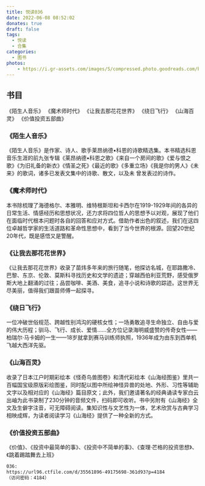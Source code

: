 ```yaml
---
title: 悦读036
date: 2022-06-08 08:52:02
donates: true
draft: false
tags:
  - 悦读
  - 合集
categories:
  - 图书
photos:
    - https://i.gr-assets.com/images/S/compressed.photo.goodreads.com/books/1611486440i/56800600._SS2000_.jpg
---
```


## 书目

《陌生人音乐》
《魔术师时代》
《让我去那花花世界》
《绕日飞行》
《山海百灵》
《价值投资五部曲》

<!--more-->

### 《陌生人音乐》

《陌生人音乐》是作家、诗人、歌手莱昂纳德•科恩的诗歌精选集。本书精选科恩音乐生涯的前九张专辑《莱昂纳德•科恩之歌》《来自一个房间的歌》《爱与恨之歌》《为旧礼备的新衣》《情圣之死》《最近的歌》《多重立场》《我是你的男人》《未来》的歌词，诸多已发表文集中的诗歌、散文，以及未 曾发表过的诗作。


### 《魔术师时代》

本书除梳理了海德格尔、本雅明、维特根斯坦和卡西尔在1919-1929年间的各异的日常生活、情感经历和思想状况，还力求将四位哲人的思想予以对观，展现了他们在面临时代根本问题时各自的回答和应对方式。借助作者出色的叙述，我们在这四位卓越哲学家的生活道路和革命性思想中，看到了当今世界的根源。回望20世纪20年代，既是感悟又是警醒。


### 《让我去那花花世界》

《让我去那花花世界》收录了苗炜多年来的旅行随笔，他探访名城，在耶路撒冷、巴黎、东京、伦敦、莫斯科寻找历史和文学的遗迹；穿越西伯利亚荒野，感受俄罗斯大地上翻涌的过往；品尝咖啡、美酒、美食，追寻小说和诗歌的踪迹。这世界无尽美丽，值得我们跟苗师傅一起探寻。


### 《绕日飞行》

一位冲破世俗规范、跨越性别鸿沟的硬核女性；一场勇敢追寻生命独立、自由与爱的伟大历程；驯马、飞行、成长、爱情……全方位记录海明威盛赞的传奇女性——柏瑞尔·马卡姆的一生——18岁就拿到赛马训练师执照，1936年成为由东到西单机飞越大西洋先驱。


### 《山海百灵》

收录了日本江户时期彩绘本《怪奇鸟兽图卷》和清代彩绘本《山海经图鉴》里共一百幅国宝级原版彩绘图鉴，同时配以图中所绘神怪异兽的处地、外形、习性等辅助文字以及相对应的《山海经》篇目原文；此外，我们邀请著名的经典诵读专家白云出岫为此书录制了230分钟的音频文件，扫码即可收听。书中另附有《山海经》全文及生僻字注音，可无障碍阅读。集知识性与文艺性为一体，艺术欣赏与古典学习相映成辉，为读者阅读学习《山海经》提供了一种全新的方式。


### 《价值投资五部曲》

《价值》、《投资中最简单的事》、《投资中不简单的事》、《查理·芒格的投资思想》、《跳着踢踏舞去上班》

```bash
036: 
https://url96.ctfile.com/d/35561896-49175698-361d93?p=4184
（访问密码：4184）
```